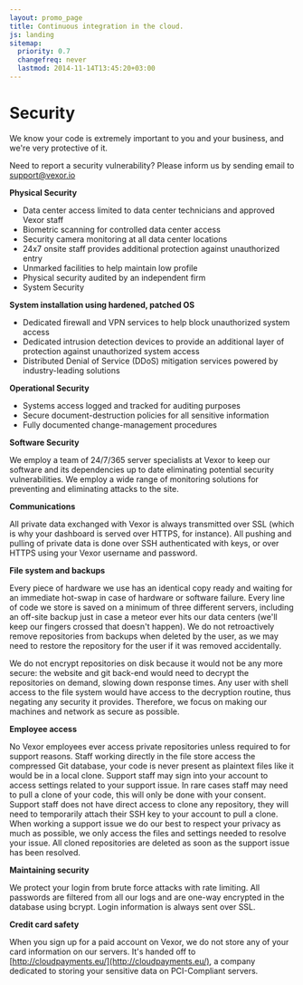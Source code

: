```yaml
---
layout: promo_page
title: Continuous integration in the cloud.
js: landing
sitemap:
  priority: 0.7
  changefreq: never
  lastmod: 2014-11-14T13:45:20+03:00
---
```


Security
========

We know your code is extremely important to you and your business, and we're
very protective of it.

Need to report a security vulnerability? Please inform us by sending email to
[support@vexor.io](mailto:support@vexor.io)

__Physical Security__

* Data center access limited to data center technicians and approved Vexor staff
* Biometric scanning for controlled data center access
* Security camera monitoring at all data center locations
* 24x7 onsite staff provides additional protection against unauthorized entry
* Unmarked facilities to help maintain low profile
* Physical security audited by an independent firm
* System Security

__System installation using hardened, patched OS__

* Dedicated firewall and VPN services to help block unauthorized system access
* Dedicated intrusion detection devices to provide an additional layer of protection against unauthorized system access
* Distributed Denial of Service (DDoS) mitigation services powered by industry-leading solutions


__Operational Security__

* Systems access logged and tracked for auditing purposes
* Secure document-destruction policies for all sensitive information
* Fully documented change-management procedures

__Software Security__

We employ a team of 24/7/365 server specialists at Vexor to keep our software
and its dependencies up to date eliminating potential security vulnerabilities.
We employ a wide range of monitoring solutions for preventing and eliminating
attacks to the site.

__Communications__

All private data exchanged with Vexor is always transmitted over SSL (which is
why your dashboard is served over HTTPS, for instance). All pushing and pulling
of private data is done over SSH authenticated with keys, or over HTTPS using
your Vexor username and password.

__File system and backups__

Every piece of hardware we use has an identical copy ready and waiting for an
immediate hot-swap in case of hardware or software failure. Every line of code
we store is saved on a minimum of three different servers, including an
off-site backup just in case a meteor ever hits our data centers (we'll keep
our fingers crossed that doesn't happen). We do not retroactively remove
repositories from backups when deleted by the user, as we may need to restore
the repository for the user if it was removed accidentally.

We do not encrypt repositories on disk because it would not be any more secure:
the website and git back-end would need to decrypt the repositories on demand,
slowing down response times. Any user with shell access to the file system
would have access to the decryption routine, thus negating any security it
provides. Therefore, we focus on making our machines and network as secure as
possible.

__Employee access__

No Vexor employees ever access private repositories unless required to for
support reasons. Staff working directly in the file store access the compressed
Git database, your code is never present as plaintext files like it would be in
a local clone. Support staff may sign into your account to access settings
related to your support issue. In rare cases staff may need to pull a clone of
your code, this will only be done with your consent. Support staff does not
have direct access to clone any repository, they will need to temporarily
attach their SSH key to your account to pull a clone. When working a support
issue we do our best to respect your privacy as much as possible, we only
access the files and settings needed to resolve your issue. All cloned
repositories are deleted as soon as the support issue has been resolved.

__Maintaining security__

We protect your login from brute force attacks with rate limiting. All
passwords are filtered from all our logs and are one-way encrypted in the
database using bcrypt. Login information is always sent over SSL.

__Credit card safety__

When you sign up for a paid account on Vexor, we do not store any of your card
information on our servers. It's handed off to [http://cloudpayments.eu/](http://cloudpayments.eu/), a company dedicated to
storing your sensitive data on PCI-Compliant servers.
